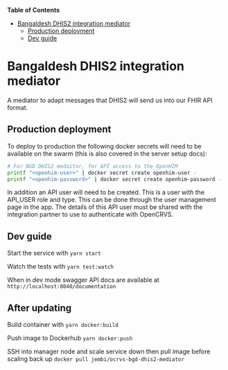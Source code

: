 <!-- START doctoc generated TOC please keep comment here to allow auto update -->
<!-- DON'T EDIT THIS SECTION, INSTEAD RE-RUN doctoc TO UPDATE -->

**Table of Contents**

- [Bangaldesh DHIS2 integration mediator](#bangaldesh-dhis2-integration-mediator)
  - [Production deployment](#production-deployment)
  - [Dev guide](#dev-guide)

<!-- END doctoc generated TOC please keep comment here to allow auto update -->

# Bangaldesh DHIS2 integration mediator

A mediator to adapt messages that DHIS2 will send us into our FHIR API format.

## Production deployment

To deploy to production the following docker secrets will need to be available on the swarm (this is also covered in the server setup docs):

```sh
# For BGD DHIS2 medaitor, for API access to the OpenHIM
printf "<openhim-user>" | docker secret create openhim-user -
printf "<openhim-password>" | docker secret create openhim-password -
```

In addition an API user will need to be created. This is a user with the API_USER role and type. This can be done through the user management page in the app. The details of this API user must be shared with the integration partner to use to authenticate with OpenCRVS.

## Dev guide

Start the service with `yarn start`

Watch the tests with `yarn test:watch`

When in dev mode swagger API docs are available at `http://localhost:8040/documentation`

## After updating

Build container with `yarn docker:build`

Push image to Dockerhub `yarn docker:push`

SSH into manager node and scale service down then pull image before scaling back up `docker pull jembi/ocrvs-bgd-dhis2-mediator`
